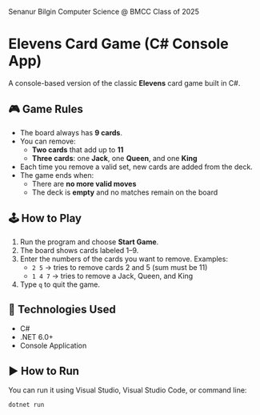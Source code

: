 Senanur Bilgin
Computer Science @ BMCC
Class of 2025


# Elevens Card Game (C# Console App)

A console-based version of the classic **Elevens** card game built in C#.

## 🎮 Game Rules

- The board always has **9 cards**.
- You can remove:
  - **Two cards** that add up to **11**  
  - **Three cards**: one **Jack**, one **Queen**, and one **King**
- Each time you remove a valid set, new cards are added from the deck.
- The game ends when:
  - There are **no more valid moves**
  - The deck is **empty** and no matches remain on the board

## 🕹️ How to Play

1. Run the program and choose **Start Game**.
2. The board shows cards labeled 1–9.
3. Enter the numbers of the cards you want to remove. Examples:
   - `2 5` → tries to remove cards 2 and 5 (sum must be 11)
   - `1 4 7` → tries to remove a Jack, Queen, and King
4. Type `q` to quit the game.

## 🧰 Technologies Used

- C#
- .NET 6.0+
- Console Application

## ▶️ How to Run

You can run it using Visual Studio, Visual Studio Code, or command line:

```bash
dotnet run
